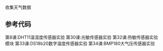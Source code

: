收集天气数据
## 参考代码
第8课:DHT11温湿度传感器实验
第30课:光敏传感器实验
第32课:热敏传感器实验模块
第33课:DS18b20数字温度传感器实验
第34课:BMP180大气压传感器实验
